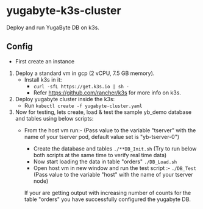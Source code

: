 # yugabyte-k3s-cluster
Deploy and run YugaByte DB on k3s.

## Config
* First create an instance
1. Deploy a standard vm in gcp (2 vCPU, 7.5 GB memory).
    * Install k3s in it: 
        * ``` curl -sfL https://get.k3s.io | sh - ```
        * Refer https://github.com/rancher/k3s for more info on k3s.
2. Deploy yugabyte cluster inside the k3s:
    * Run ``` kubectl create -f yugabyte-cluster.yaml ```
3. Now for testing, lets create, load & test the sample yb_demo database and tables using below scripts:
    * From the host vm run:-
    (Pass value to the variable "tserver" with the name of your tserver pod, default value set is "yb-tserver-0")
        * Create the database and tables
        ``` ./**DB_Init.sh ``` 
        (Try to run below both scripts at the same time to verify real time data)
        * Now start loading the data in table "orders" 
        ``` ./DB_Load.sh ```
        * Open host vm in new window and run the test script :-
        ``` ./DB_Test ``` 
        (Pass value to the variable "host" with the name of your tserver node)
        
        If your are getting output with increasing number of counts for the table "orders" you have successfully configured the yugabyte DB.

